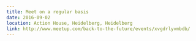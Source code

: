 ```yaml
---
title: Meet on a regular basis
date: 2016-09-02
location: Action House, Heidelberg, Heidelberg
link: http://www.meetup.com/back-to-the-future/events/xvgdrlyvmbdb/
---
```

